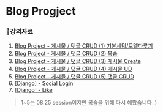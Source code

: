 # Blog Progject

### 📎강의자료

1. [Blog Project - 게시물 / 댓글 CRUD (1) 기본세팅/모델다루기](https://github.com/Mulgyeol/2020-Django/blob/master/5.md)
2. [Blog Project - 게시물 / 댓글 CRUD (2) 복습](https://github.com/Mulgyeol/2020-Django/blob/master/6.md)
3. [Blog Project - 게시물 / 댓글 CRUD (3) 게시물 Create](https://github.com/Mulgyeol/2020-Django/blob/master/7.md)
4. [Blog Project - 게시물 / 댓글 CRUD (4) 게시물 UD](https://github.com/Mulgyeol/2020-Django/blob/master/8.md)
5. [Blog Project - 게시물 / 댓글 CRUD (5) 댓글 CRUD](https://github.com/Mulgyeol/2020-Django/blob/master/9.md)
6. [[Django] - Social Login](https://github.com/Mulgyeol/2020-Django/blob/master/social_login.md)
7. [[Django] - Like](https://github.com/Mulgyeol/2020-Django/blob/master/like.md)

> 1~5는 08.25 session이지만 복습을 위해 다시 해봤습니다 :)